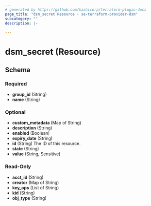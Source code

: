 ```yaml
---
# generated by https://github.com/hashicorp/terraform-plugin-docs
page_title: "dsm_secret Resource - se-terraform-provider-dsm"
subcategory: ""
description: |-
  
---
```


# dsm_secret (Resource)





<!-- schema generated by tfplugindocs -->
## Schema

### Required

- **group_id** (String)
- **name** (String)

### Optional

- **custom_metadata** (Map of String)
- **description** (String)
- **enabled** (Boolean)
- **expiry_date** (String)
- **id** (String) The ID of this resource.
- **state** (String)
- **value** (String, Sensitive)

### Read-Only

- **acct_id** (String)
- **creator** (Map of String)
- **key_ops** (List of String)
- **kid** (String)
- **obj_type** (String)


